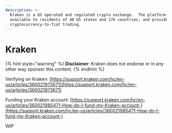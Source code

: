 ```yaml
---
description: >-
  Kraken is a US operated and regulated crypto exchange.  The platform is
  available to residents of 48 US states and 176 countries, and provides
  cryptocurrency-to-fiat trading.
---
```


# Kraken

{% hint style="warning" %}
**Disclaimer**: Kraken does not endorse or in any other way sponsor this content.
{% endhint %}

Verifying on Kraken: [https://support.kraken.com/hc/en-us/articles/360021973671](https://support.kraken.com/hc/en-us/articles/360021973671)

Funding your Kraken account: [https://support.kraken.com/hc/en-us/articles/360021985471-How-do-I-fund-my-Kraken-account-](https://support.kraken.com/hc/en-us/articles/360021985471-How-do-I-fund-my-Kraken-account-)

WIP

